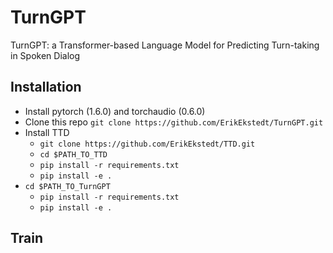 # TurnGPT

TurnGPT: a Transformer-based Language Model for Predicting Turn-taking in Spoken Dialog



## Installation

* Install pytorch (1.6.0) and torchaudio (0.6.0)
* Clone this repo `git clone https://github.com/ErikEkstedt/TurnGPT.git`
* Install TTD
  * `git clone https://github.com/ErikEkstedt/TTD.git`
  * `cd $PATH_TO_TTD`
  * `pip install -r requirements.txt`
  * `pip install -e .`
* `cd $PATH_TO_TurnGPT`
  * `pip install -r requirements.txt`
  * `pip install -e .`
  

## Train



